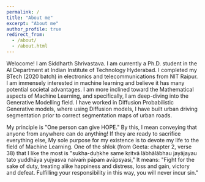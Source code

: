 ```yaml
---
permalink: /
title: "About me"
excerpt: "About me"
author_profile: true
redirect_from: 
  - /about/
  - /about.html
---
```


Welocome! I am Siddharth Shrivastava. I am currently a Ph.D. student in the AI Department at Indian Institute of Technology Hyderabad. I completed my BTech (2020 batch) in electronics and telecommunications from NIT Raipur. I am immensely interested in machine learning and believe it has many potential societal advantages. I am more inclined toward the Mathematical aspects of Machine Learning, and specifically, I am deep-diving into the Generative Modelling field. I have worked in Diffusion Probabilistic Generative models, where using Diffusion models, I have built urban driving segmentation prior to correct segmentation maps of urban roads.

My principle is "One person can give HOPE." By this, I mean conveying that anyone from anywhere can do anything! If they are ready to sacrifice everything else, My sole purpose for my existence is to devote my life to the field of Machine Learning. One of the shlok (from Geeta: chapter 2, verse 38) that I like the most is "sukha-duḥkhe same kṛitvā lābhālābhau jayājayau tato yuddhāya yujyasva naivaṁ pāpam avāpsyasi," It means: "Fight for the sake of duty, treating alike happiness and distress, loss and gain, victory and defeat. Fulfilling your responsibility in this way, you will never incur sin."
